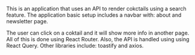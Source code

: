 This is an application that uses an API to render cokctails using a search feature. The application basic setup includes a navbar with: about and newsletter page. 

The user can click on a coktail and it will show more info in another page. All of this is done using React Router. Also, the API is handled using using React Query. Other libraries include: toastify and axios.

